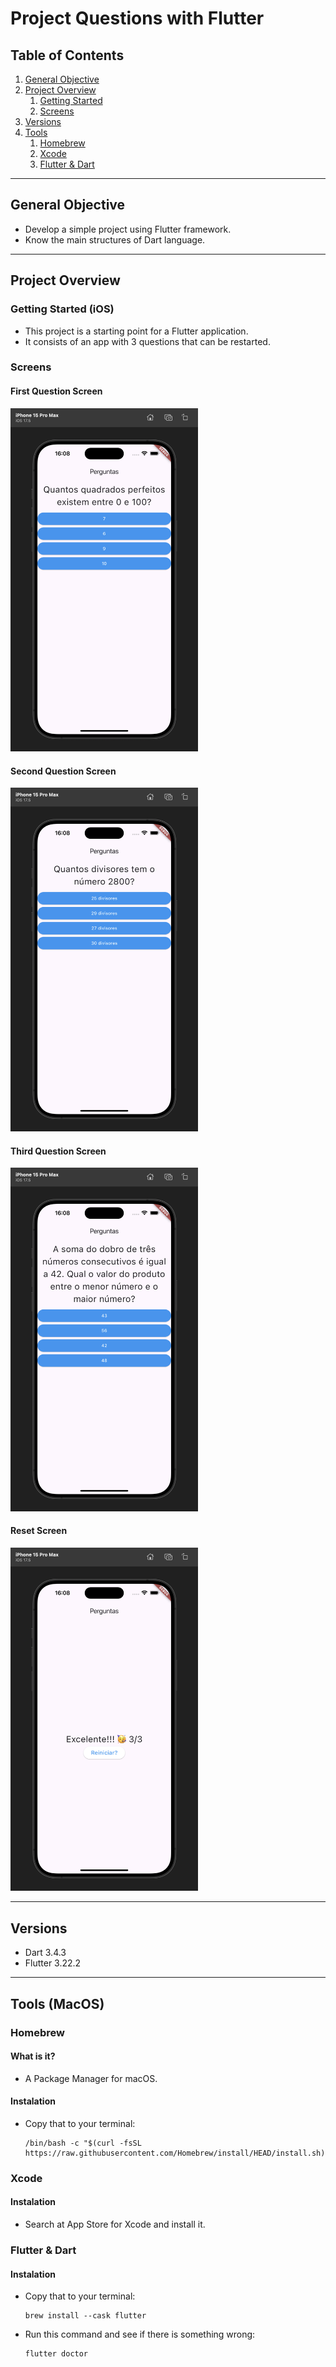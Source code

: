 # Project Questions with Flutter

## Table of Contents

1. [General Objective](#general-objective)
2. [Project Overview](#project-overview)
      1. [Getting Started](#getting-started-ios)
      2. [Screens](#screens)
3. [Versions](#versions)
4. [Tools](#tools-macos)
      1. [Homebrew](#homebrew)
      2. [Xcode](#xcode)
      3. [Flutter & Dart](#flutter--dart)

---

## General Objective

- Develop a simple project using Flutter framework.
- Know the main structures of Dart language.

---

## Project Overview

### Getting Started (iOS)

- This project is a starting point for a Flutter application.
- It consists of an app with 3 questions that can be restarted.

### Screens

#### First Question Screen

<img src="/lib/assets/imgs/q1.png" alt="question 1" style="width: 300px;">

#### Second Question Screen

<img src="/lib/assets/imgs/q2.png" alt="question 2" style="width: 300px;">

#### Third Question Screen

<img src="/lib/assets/imgs/q3.png" alt="question 3" style="width: 300px;">

#### Reset Screen

<img src="/lib/assets/imgs/restart.png" alt="restart" style="width: 300px;">

---

## Versions

- Dart 3.4.3
- Flutter 3.22.2

---

## Tools (MacOS)

### Homebrew

#### What is it?

- A Package Manager for macOS.

#### Instalation

- Copy that to your terminal:


      /bin/bash -c "$(curl -fsSL https://raw.githubusercontent.com/Homebrew/install/HEAD/install.sh)"


### Xcode

#### Instalation

- Search at App Store for Xcode and install it.

### Flutter & Dart

#### Instalation

- Copy that to your terminal:


      brew install --cask flutter


- Run this command and see if there is something wrong:


      flutter doctor

